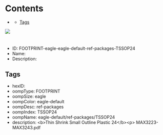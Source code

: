 



Contents
========

* [](#)
	* [Tags](#tags)
  
![][im]
# 

- ID: FOOTPRINT-eagle-eagle-default-ref-packages-TSSOP24
- Name: 
- Description: 

## Tags

- hexID: 
- oompType: FOOTPRINT
- oompSize: eagle
- oompColor: eagle-default
- oompDesc: ref-packages
- oompIndex: TSSOP24
- oompName: eagle-default/ref-packages/TSSOP24
- description: &lt;b&gt;Thin Shrink Small Outline Plastic 24&lt;/b&gt;&lt;p&gt;&#xD;
MAX3223-MAX3243.pdf



[im]: image.png
